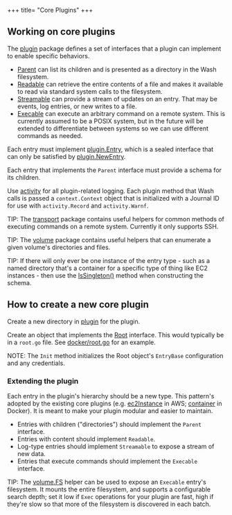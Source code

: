 +++
title= "Core Plugins"
+++

## Working on core plugins

The [plugin] package defines a set of interfaces that a plugin can implement to enable specific behaviors.
- [Parent](https://godoc.org/github.com/puppetlabs/wash/plugin#Parent) can list its children and is presented as a directory in the Wash filesystem.
- [Readable](https://godoc.org/github.com/puppetlabs/wash/plugin#Readable) can retrieve the entire contents of a file and makes it available to read via standard system calls to the filesystem.
- [Streamable](https://godoc.org/github.com/puppetlabs/wash/plugin#Streamable) can provide a stream of updates on an entry. That may be events, log entries, or new writes to a file.
- [Execable](https://godoc.org/github.com/puppetlabs/wash/plugin#Execable) can execute an arbitrary command on a remote system. This is currently assumed to be a POSIX system, but in the future will be extended to differentiate between systems so we can use different commands as needed.

Each entry must implement [plugin.Entry](https://godoc.org/github.com/puppetlabs/wash/plugin#Entry), which is a sealed interface that can only be satisfied by [plugin.NewEntry](https://godoc.org/github.com/puppetlabs/wash/plugin#NewEntry).

Each entry that implements the `Parent` interface must provide a schema for its children.

Use [activity](https://godoc.org/github.com/puppetlabs/wash/activity) for all plugin-related logging. Each plugin method that Wash calls is passed a `context.Context` object that is initialized with a Journal ID for use with `activity.Record` and `activity.Warnf`.

TIP: The [transport] package contains useful helpers for common methods of executing commands on a remote system. Currently it only supports SSH.

TIP: The [volume] package contains useful helpers that can enumerate a given volume's directories and files.

TIP: If there will only ever be one instance of the entry type - such as a named directory that's a container for a specific type of thing like EC2 instances - then use the [IsSingleton()](https://godoc.org/github.com/puppetlabs/wash/plugin#EntrySchema.IsSingleton) method when constructing the schema.


## How to create a new core plugin

Create a new directory in [plugin] for the plugin.

Create an object that implements the [Root](https://godoc.org/github.com/puppetlabs/wash/plugin#Root) interface. This would typically be in a `root.go` file. See [docker/root.go](https://github.com/puppetlabs/wash/blob/master/plugin/docker/root.go) for an example.

NOTE: The `Init` method initializes the Root object's `EntryBase` configuration and any credentials.

### Extending the plugin

Each entry in the plugin's hierarchy should be a new type. This pattern's adopted by the existing core plugins (e.g. [ec2Instance](https://github.com/puppetlabs/wash/blob/master/plugin/aws/ec2Instance.go) in AWS; [container](https://github.com/puppetlabs/wash/blob/master/plugin/docker/container.go) in Docker). It is meant to make your plugin modular and easier to maintain.

- Entries with children ("directories") should implement the `Parent` interface.
- Entries with content should implement `Readable`.
- Log-type entries should implement `Streamable` to expose a stream of new data.
- Entries that execute commands should implement the `Execable` interface.

TIP: The [volume.FS](https://godoc.org/github.com/puppetlabs/wash/volume#NewFS) helper can be used to expose an `Execable` entry's filesystem. It mounts the entire filesystem, and supports a configurable search depth; set it low if `Exec` operations for your plugin are fast, high if they're slow so that more of the filesystem is discovered in each batch.

[plugin]: https://godoc.org/github.com/puppetlabs/wash/plugin
[transport]: https://godoc.org/github.com/puppetlabs/wash/transport
[volume]: https://godoc.org/github.com/puppetlabs/wash/volume